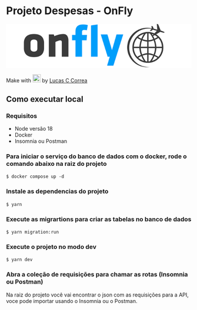 # Projeto Despesas - OnFly

![Drag Racing](./assets-doc/main-logo.png)

Make with <img src="https://upload.wikimedia.org/wikipedia/commons/thumb/c/c8/Love_Heart_symbol.svg/1111px-Love_Heart_symbol.svg.png"
  width="22"
  height="22"> by [Lucas C Correa](https://github.com/lucascco)

## Como executar local

### Requisitos

- Node versão 18
- Docker
- Insomnia ou Postman

### Para iniciar o serviço do banco de dados com o docker, rode o comando abaixo na raiz do projeto

```
$ docker compose up -d
```

### Instale as dependencias do projeto

```
$ yarn
```

### Execute as migrartions para criar as tabelas no banco de dados

```
$ yarn migration:run
```

### Execute o projeto no modo dev

```
$ yarn dev
```

### Abra a coleção de requisições para chamar as rotas (Insomnia ou Postman)

Na raiz do projeto você vai encontrar o json com as requisições para a API, voce pode importar usando o Insomnia ou o Postman.
